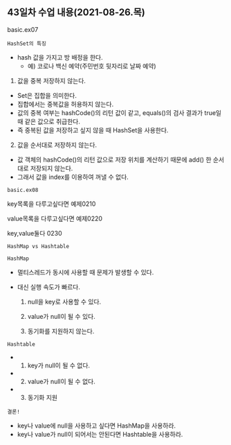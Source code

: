 ## 43일차 수업 내용(2021-08-26.목)

basic.ex07

` HashSet의 특징 `

- hash 값을 가지고 방 배정을 한다.
  - 예) 코로나 백신 예약(주민번호 뒷자리로 날짜 예약)

 1) 값을 중복 저장하지 않는다.

- Set은 집합을 의미한다.
- 집합에서는 중복값을 허용하지 않는다.
- 값의 중복 여부는 hashCode()의 리턴 값이 같고, equals()의 검사 결과가 true일 때 같은 값으로 취급한다.
- 즉 중복된 값을 저장하고 싶지 않을 때 HashSet을 사용한다.

 2) 값을 순서대로 저장하지 않는다.

- 값 객체의 hashCode()의 리턴 값으로 저장 위치를 계산하기 때문에 add() 한 순서대로 저장되지 않는다.
- 그래서 값을 index를 이용하여 꺼낼 수 없다.

` basic.ex08 `

key목록을 다루고싶다면 예제0210

value목록을 다루고싶다면 예제0220

key,value둘다 0230



` HashMap vs Hashtable `

` HashMap `

- 멀티스레드가 동시에 사용할 때 문제가 발생할 수 있다.

- 대신 실행 속도가 빠르다.

  1) null을 key로 사용할 수 있다.

  2) value가 null이 될 수 있다.

  3) 동기화를 지원하지 않는다.

` Hashtable `

- 1) key가 null이 될 수 없다.
- 2) value가 null이 될 수 없다.
- 3) 동기화 지원

` 결론! `

- key나 value에 null을 사용하고 싶다면 HashMap을 사용하라.
- key나 value가 null이 되어서는 안된다면 Hashtable을 사용하라.


